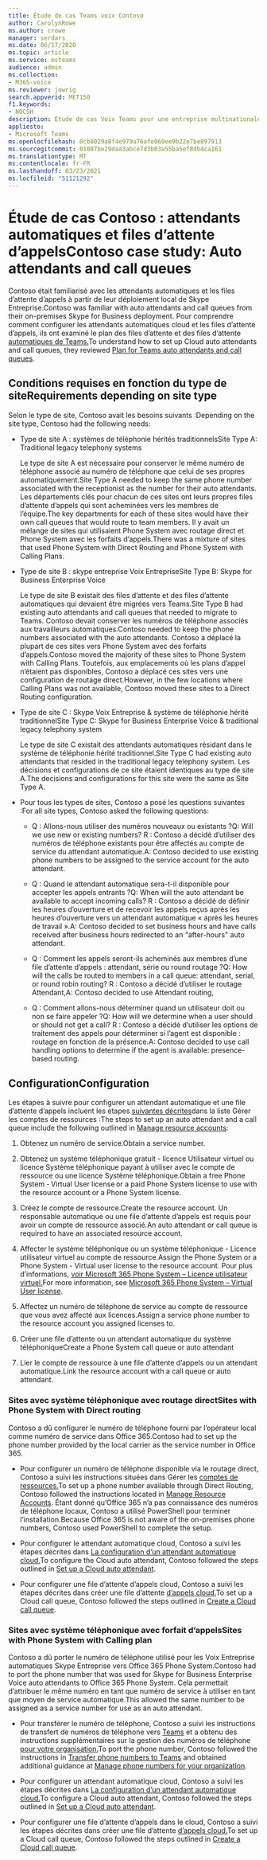 ```yaml
---
title: Étude de cas Teams voix Contoso
author: CarolynRowe
ms.author: crowe
manager: serdars
ms.date: 06/17/2020
ms.topic: article
ms.service: msteams
audience: admin
ms.collection:
- M365-voice
ms.reviewer: jowrig
search.appverid: MET150
f1.keywords:
- NOCSH
description: Étude de cas Voix Teams pour une entreprise multinationale
appliesto:
- Microsoft Teams
ms.openlocfilehash: 0cb8029a8f4e979a76afe069ee9b22e7be897913
ms.sourcegitcommit: 01087be29daa3abce7d3b03a55ba5ef8db4ca161
ms.translationtype: MT
ms.contentlocale: fr-FR
ms.lasthandoff: 03/23/2021
ms.locfileid: "51121292"
---
```

# <a name="contoso-case-study-auto-attendants-and-call-queues"></a><span data-ttu-id="c1d8e-103">Étude de cas Contoso : attendants automatiques et files d’attente d’appels</span><span class="sxs-lookup"><span data-stu-id="c1d8e-103">Contoso case study: Auto attendants and call queues</span></span>

<span data-ttu-id="c1d8e-104">Contoso était familiarisé avec les attendants automatiques et les files d’attente d’appels à partir de leur déploiement local de Skype Entreprise.</span><span class="sxs-lookup"><span data-stu-id="c1d8e-104">Contoso was familiar with auto attendants and call queues from their on-premises Skype for Business deployment.</span></span> <span data-ttu-id="c1d8e-105">Pour comprendre comment configurer les attendants automatiques cloud et les files d’attente d’appels, ils ont examiné le plan des files d’attente et des files d’attente [automatiques de Teams.](plan-auto-attendant-call-queue.md)</span><span class="sxs-lookup"><span data-stu-id="c1d8e-105">To understand how to set up Cloud auto attendants and call queues, they reviewed [Plan for Teams auto attendants and call queues](plan-auto-attendant-call-queue.md).</span></span>

## <a name="requirements-depending-on-site-type"></a><span data-ttu-id="c1d8e-106">Conditions requises en fonction du type de site</span><span class="sxs-lookup"><span data-stu-id="c1d8e-106">Requirements depending on site type</span></span>

<span data-ttu-id="c1d8e-107">Selon le type de site, Contoso avait les besoins suivants :</span><span class="sxs-lookup"><span data-stu-id="c1d8e-107">Depending on the site type, Contoso had the following needs:</span></span>

- <span data-ttu-id="c1d8e-108">Type de site A : systèmes de téléphonie hérités traditionnels</span><span class="sxs-lookup"><span data-stu-id="c1d8e-108">Site Type A: Traditional legacy telephony systems</span></span> 

  <span data-ttu-id="c1d8e-109">Le type de site A est nécessaire pour conserver le même numéro de téléphone associé au numéro de téléphone que celui de ses propres automatiquement.</span><span class="sxs-lookup"><span data-stu-id="c1d8e-109">Site Type A needed to keep the same phone number associated with the receptionist as the number for their auto attendants.</span></span> <span data-ttu-id="c1d8e-110">Les départements clés pour chacun de ces sites ont leurs propres files d’attente d’appels qui sont acheminées vers les membres de l’équipe.</span><span class="sxs-lookup"><span data-stu-id="c1d8e-110">The key departments for each of these sites would have their own call queues that would route to team members.</span></span> <span data-ttu-id="c1d8e-111">Il y avait un mélange de sites qui utilisaient Phone System avec routage direct et Phone System avec les forfaits d’appels.</span><span class="sxs-lookup"><span data-stu-id="c1d8e-111">There was a mixture of sites that used Phone System with Direct Routing and Phone System with Calling Plans.</span></span>  

- <span data-ttu-id="c1d8e-112">Type de site B : skype entreprise Voix Entreprise</span><span class="sxs-lookup"><span data-stu-id="c1d8e-112">Site Type B: Skype for Business Enterprise Voice</span></span> 

  <span data-ttu-id="c1d8e-113">Le type de site B existait des files d’attente et des files d’attente automatiques qui devaient être migrées vers Teams.</span><span class="sxs-lookup"><span data-stu-id="c1d8e-113">Site Type B had existing auto attendants and call queues that needed to migrate to Teams.</span></span> <span data-ttu-id="c1d8e-114">Contoso devait conserver les numéros de téléphone associés aux travailleurs automatiques.</span><span class="sxs-lookup"><span data-stu-id="c1d8e-114">Contoso needed to keep the phone numbers associated with the auto attendants.</span></span> <span data-ttu-id="c1d8e-115">Contoso a déplacé la plupart de ces sites vers Phone System avec des forfaits d’appels.</span><span class="sxs-lookup"><span data-stu-id="c1d8e-115">Contoso moved the majority of these sites to Phone System with Calling Plans.</span></span> <span data-ttu-id="c1d8e-116">Toutefois, aux emplacements où les plans d’appel n’étaient pas disponibles, Contoso a déplacé ces sites vers une configuration de routage direct.</span><span class="sxs-lookup"><span data-stu-id="c1d8e-116">However, in the few locations where Calling Plans was not available, Contoso moved these sites to a Direct Routing configuration.</span></span>  

- <span data-ttu-id="c1d8e-117">Type de site C : Skype Voix Entreprise & système de téléphonie hérité traditionnel</span><span class="sxs-lookup"><span data-stu-id="c1d8e-117">Site Type C: Skype for Business Enterprise Voice & traditional legacy telephony system</span></span> 

  <span data-ttu-id="c1d8e-118">Le type de site C existait des attendants automatiques résidant dans le système de téléphonie hérité traditionnel.</span><span class="sxs-lookup"><span data-stu-id="c1d8e-118">Site Type C had existing auto attendants that resided in the traditional legacy telephony system.</span></span> <span data-ttu-id="c1d8e-119">Les décisions et configurations de ce site étaient identiques au type de site A.</span><span class="sxs-lookup"><span data-stu-id="c1d8e-119">The decisions and configurations for this site were the same as Site Type A.</span></span>   

- <span data-ttu-id="c1d8e-120">Pour tous les types de sites, Contoso a posé les questions suivantes :</span><span class="sxs-lookup"><span data-stu-id="c1d8e-120">For all site types, Contoso asked the following questions:</span></span>

  - <span data-ttu-id="c1d8e-121">Q : Allons-nous utiliser des numéros nouveaux ou existants ?</span><span class="sxs-lookup"><span data-stu-id="c1d8e-121">Q: Will we use new or existing numbers?</span></span> 
    <span data-ttu-id="c1d8e-122">R : Contoso a décidé d’utiliser des numéros de téléphone existants pour être affectés au compte de service du attendant automatique.</span><span class="sxs-lookup"><span data-stu-id="c1d8e-122">A: Contoso decided to use existing phone numbers to be assigned to the service account for the auto attendant.</span></span> 

  - <span data-ttu-id="c1d8e-123">Q : Quand le attendant automatique sera-t-il disponible pour accepter les appels entrants ?</span><span class="sxs-lookup"><span data-stu-id="c1d8e-123">Q: When will the auto attendant be available to accept incoming calls?</span></span> 
    <span data-ttu-id="c1d8e-124">R : Contoso a décidé de définir les heures d’ouverture et de recevoir les appels reçus après les heures d’ouverture vers un attendant automatique « après les heures de travail ».</span><span class="sxs-lookup"><span data-stu-id="c1d8e-124">A: Contoso decided to set business hours and have calls received after business hours redirected to an "after-hours" auto attendant.</span></span>  

  - <span data-ttu-id="c1d8e-125">Q : Comment les appels seront-ils acheminés aux membres d’une file d’attente d’appels : attendant, série ou round routage ?</span><span class="sxs-lookup"><span data-stu-id="c1d8e-125">Q: How will the calls be routed to members in a call queue: attendant, serial, or round robin routing?</span></span> 
    <span data-ttu-id="c1d8e-126">R : Contoso a décidé d’utiliser le routage Attendant,</span><span class="sxs-lookup"><span data-stu-id="c1d8e-126">A: Contoso decided to use Attendant routing,</span></span> 

  - <span data-ttu-id="c1d8e-127">Q : Comment allons-nous déterminer quand un utilisateur doit ou non se faire appeler ?</span><span class="sxs-lookup"><span data-stu-id="c1d8e-127">Q: How will we determine when a user should or should not get a call?</span></span> 
    <span data-ttu-id="c1d8e-128">R : Contoso a décidé d’utiliser les options de traitement des appels pour déterminer si l’agent est disponible : routage en fonction de la présence.</span><span class="sxs-lookup"><span data-stu-id="c1d8e-128">A: Contoso decided to use call handling options to determine if the agent is available: presence-based routing.</span></span> 


## <a name="configuration"></a><span data-ttu-id="c1d8e-129">Configuration</span><span class="sxs-lookup"><span data-stu-id="c1d8e-129">Configuration</span></span>

<span data-ttu-id="c1d8e-130">Les étapes à suivre pour configurer un attendant automatique et une file d’attente d’appels incluent les étapes [suivantes décrites](manage-resource-accounts.md)dans la liste Gérer les comptes de ressources :</span><span class="sxs-lookup"><span data-stu-id="c1d8e-130">The steps to set up an auto attendant and a call queue include the following outlined in [Manage resource accounts](manage-resource-accounts.md):</span></span> 

1. <span data-ttu-id="c1d8e-131">Obtenez un numéro de service.</span><span class="sxs-lookup"><span data-stu-id="c1d8e-131">Obtain a service number.</span></span> 

2. <span data-ttu-id="c1d8e-132">Obtenez un système téléphonique gratuit - licence Utilisateur virtuel ou licence Système téléphonique payant à utiliser avec le compte de ressource ou une licence Système téléphonique.</span><span class="sxs-lookup"><span data-stu-id="c1d8e-132">Obtain a free Phone System - Virtual User license or a paid Phone System license to use with the resource account or a Phone System license.</span></span>

3. <span data-ttu-id="c1d8e-133">Créez le compte de ressource.</span><span class="sxs-lookup"><span data-stu-id="c1d8e-133">Create the resource account.</span></span> <span data-ttu-id="c1d8e-134">Un responsable automatique ou une file d’attente d’appels est requis pour avoir un compte de ressource associé.</span><span class="sxs-lookup"><span data-stu-id="c1d8e-134">An auto attendant or call queue is required to have an associated resource account.</span></span> 

4. <span data-ttu-id="c1d8e-135">Affecter le système téléphonique ou un système téléphonique - Licence utilisateur virtuel au compte de ressource.</span><span class="sxs-lookup"><span data-stu-id="c1d8e-135">Assign the Phone System or a Phone System - Virtual user license to the resource account.</span></span> <span data-ttu-id="c1d8e-136">Pour plus d’informations, [voir Microsoft 365 Phone System – Licence utilisateur virtuel.](./teams-add-on-licensing/virtual-user.md)</span><span class="sxs-lookup"><span data-stu-id="c1d8e-136">For more information, see [Microsoft 365 Phone System – Virtual User license](./teams-add-on-licensing/virtual-user.md).</span></span>

5. <span data-ttu-id="c1d8e-137">Affectez un numéro de téléphone de service au compte de ressource que vous avez affecté aux licences.</span><span class="sxs-lookup"><span data-stu-id="c1d8e-137">Assign a service phone number to the resource account you assigned licenses to.</span></span> 

6. <span data-ttu-id="c1d8e-138">Créer une file d’attente ou un attendant automatique du système téléphonique</span><span class="sxs-lookup"><span data-stu-id="c1d8e-138">Create a Phone System call queue or auto attendant</span></span> 

7. <span data-ttu-id="c1d8e-139">Lier le compte de ressource à une file d’attente d’appels ou un attendant automatique.</span><span class="sxs-lookup"><span data-stu-id="c1d8e-139">Link the resource account with a call queue or auto attendant.</span></span> 


### <a name="sites-with-phone-system-with-direct-routing"></a><span data-ttu-id="c1d8e-140">Sites avec système téléphonique avec routage direct</span><span class="sxs-lookup"><span data-stu-id="c1d8e-140">Sites with Phone System with Direct routing</span></span> 

<span data-ttu-id="c1d8e-141">Contoso a dû configurer le numéro de téléphone fourni par l’opérateur local comme numéro de service dans Office 365.</span><span class="sxs-lookup"><span data-stu-id="c1d8e-141">Contoso had to set up the phone number provided by the local carrier as the service number in Office 365.</span></span> 

- <span data-ttu-id="c1d8e-142">Pour configurer un numéro de téléphone disponible via le routage direct, Contoso a suivi les instructions situées dans Gérer les [comptes de ressources.](manage-resource-accounts.md)</span><span class="sxs-lookup"><span data-stu-id="c1d8e-142">To set up a phone number available through Direct Routing, Contoso followed the instructions located in [Manage Resource Accounts](manage-resource-accounts.md).</span></span> <span data-ttu-id="c1d8e-143">Étant donné qu’Office 365 n’a pas connaissance des numéros de téléphone locaux, Contoso a utilisé PowerShell pour terminer l’installation.</span><span class="sxs-lookup"><span data-stu-id="c1d8e-143">Because Office 365 is not aware of the on-premises phone numbers, Contoso used PowerShell to complete the setup.</span></span>   

- <span data-ttu-id="c1d8e-144">Pour configurer le attendant automatique cloud, Contoso a suivi les étapes décrites dans [La configuration d’un attendant automatique cloud.](create-a-phone-system-auto-attendant.md)</span><span class="sxs-lookup"><span data-stu-id="c1d8e-144">To configure the Cloud auto attendant, Contoso followed the steps outlined in [Set up a Cloud auto attendant](create-a-phone-system-auto-attendant.md).</span></span> 

- <span data-ttu-id="c1d8e-145">Pour configurer une file d’attente d’appels cloud, Contoso a suivi les étapes décrites dans créer une file d’attente [d’appels cloud.](create-a-phone-system-call-queue.md)</span><span class="sxs-lookup"><span data-stu-id="c1d8e-145">To set up a Cloud call queue, Contoso followed the steps outlined in [Create a Cloud call queue](create-a-phone-system-call-queue.md).</span></span>  


### <a name="sites-with-phone-system-with-calling-plan"></a><span data-ttu-id="c1d8e-146">Sites avec système téléphonique avec forfait d’appels</span><span class="sxs-lookup"><span data-stu-id="c1d8e-146">Sites with Phone System with Calling plan</span></span>

<span data-ttu-id="c1d8e-147">Contoso a dû porter le numéro de téléphone utilisé pour les Voix Entreprise automatiques Skype Entreprise vers Office 365 Phone System.</span><span class="sxs-lookup"><span data-stu-id="c1d8e-147">Contoso had to port the phone number that was used for Skype for Business Enterprise Voice auto attendants to Office 365 Phone System.</span></span> <span data-ttu-id="c1d8e-148">Cela permettait d’attribuer le même numéro en tant que numéro de service à utiliser en tant que moyen de service automatique.</span><span class="sxs-lookup"><span data-stu-id="c1d8e-148">This allowed the same number to be assigned as a service number for use as an auto attendant.</span></span> 

- <span data-ttu-id="c1d8e-149">Pour transférer le numéro de téléphone, Contoso a suivi les instructions de transfert de numéros de téléphone vers [Teams](./phone-number-calling-plans/transfer-phone-numbers-to-teams.md) et a obtenu des instructions supplémentaires sur la gestion des numéros de téléphone [pour votre organisation.](./manage-phone-numbers-for-your-organization/manage-phone-numbers-for-your-organization.md)</span><span class="sxs-lookup"><span data-stu-id="c1d8e-149">To port the phone number, Contoso followed the instructions in [Transfer phone numbers to Teams](./phone-number-calling-plans/transfer-phone-numbers-to-teams.md) and obtained additional guidance at [Manage phone numbers for your organization](./manage-phone-numbers-for-your-organization/manage-phone-numbers-for-your-organization.md).</span></span>

- <span data-ttu-id="c1d8e-150">Pour configurer un attendant automatique cloud, Contoso a suivi les étapes décrites dans [La configuration d’un attendant automatique cloud.](create-a-phone-system-auto-attendant.md)</span><span class="sxs-lookup"><span data-stu-id="c1d8e-150">To configure a Cloud auto attendant, Contoso followed the steps outlined in [Set up a Cloud auto attendant](create-a-phone-system-auto-attendant.md).</span></span>

-  <span data-ttu-id="c1d8e-151">Pour configurer une file d’attente d’appels dans le cloud, Contoso a suivi les étapes décrites dans créer une file d’attente [d’appels cloud.](create-a-phone-system-call-queue.md)</span><span class="sxs-lookup"><span data-stu-id="c1d8e-151">To set up a Cloud call queue, Contoso followed the steps outlined in [Create a Cloud call queue](create-a-phone-system-call-queue.md).</span></span>  

